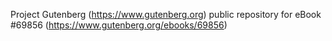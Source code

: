 Project Gutenberg (https://www.gutenberg.org) public repository for
eBook #69856 (https://www.gutenberg.org/ebooks/69856)
